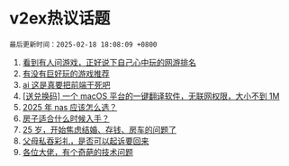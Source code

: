 # v2ex热议话题

`最后更新时间：2025-02-18 18:08:09 +0800`

1. [看到有人问游戏，正好说下自己心中玩的网游排名](https://www.v2ex.com/t/1112220)
1. [有没有巨好玩的游戏推荐](https://www.v2ex.com/t/1112118)
1. [ai 这是真要把前端干死吧](https://www.v2ex.com/t/1112101)
1. [[送兑换码] 一个 macOS 平台的一键翻译软件，无联网权限，大小不到 1M](https://www.v2ex.com/t/1112174)
1. [2025 年 nas 应该怎么选？](https://www.v2ex.com/t/1112104)
1. [房子适合什么时候入手？](https://www.v2ex.com/t/1112244)
1. [25 岁，开始焦虑结婚、存钱、房车的问题了](https://www.v2ex.com/t/1112102)
1. [父母私吞彩礼，是否可以起诉要回来](https://www.v2ex.com/t/1112340)
1. [各位大佬，有个奇葩的技术问题](https://www.v2ex.com/t/1112124)

